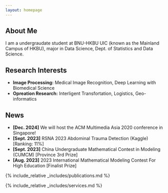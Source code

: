 ```yaml
---
layout: homepage
---
```


## About Me

I am a undergraudate student at BNU-HKBU UIC (known as the Mainland Campus of HKBU), major in Data Science, Dept. of Statistics and Data Science.
## Research Interests

- **Image Processing:** Medical Image Recognition, Deep Learning with Biomedical Science
- **Opreation Research:** Interligent Transfortation, Logistics, Geo-informatics

## News

- **[Dec. 2024]** We will host the ACM Multimedia Asia 2020 conference in Singapore!
- **[Sept. 2023]** RSNA 2023 Abdominal Trauma Detection (Kaggle) [Ranking: 11%]
- **[Sept. 2023]** China Undergraduate Mathematical Contest in Modeling (CUMCM) [Province 3rd Prize]
- **[Aug. 2023]** 2023 International Mathematical Modeling Contest For High Education [Finalist Prize]

{% include_relative _includes/publications.md %}

{% include_relative _includes/services.md %}
